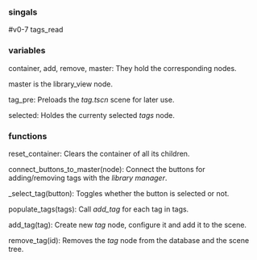### singals
#v0-7 tags_read

### variables
container, add, remove, master:
They hold the corresponding nodes.

master is the library_view node.

tag_pre:
Preloads the *tag.tscn* scene for later use.

selected:
Holdes the currenty selected *tags* node.



### functions
reset_container:
Clears the container of all its children.

connect_buttons_to_master(node):
Connect the buttons for adding/removing tags with the *library manager*.

\_select_tag(button):
Toggles whether the button is selected or not.

populate_tags(tags):
Call *add_tag* for each tag in tags.

add_tag(tag):
Create new *tag* node, configure it and add it to the scene.

remove_tag(id):
Removes the *tag* node from the database and the scene tree.